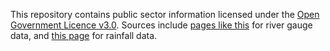 This repository contains public sector information licensed under the [Open Government Licence v3.0](https://www.nationalarchives.gov.uk/doc/open-government-licence/version/3/). Sources include [pages like this](https://check-for-flooding.service.gov.uk/station/7075) for river gauge data, and [this page](https://environment.data.gov.uk/hydrology/station/5086b349-e04b-4f8e-b8f1-fa92b21078d0_256230TP) for rainfall data.
